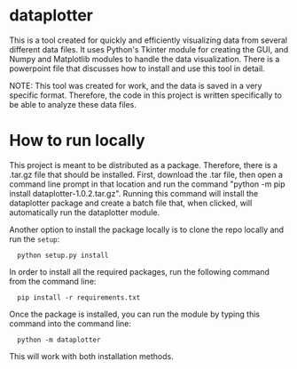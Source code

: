 # dataplotter
This is a tool created for quickly and efficiently visualizing data from several different data files. It uses Python's Tkinter module for creating the GUI, and Numpy and Matplotlib modules to handle the data visualization. There is a powerpoint file that discusses how to install and use this tool in detail. 

NOTE: This tool was created for work, and the data is saved in a very specific format. Therefore, the code in this project is written specifically to be able to analyze these data files. 

# How to run locally
This project is meant to be distributed as a package. Therefore, there is a .tar.gz file that should be installed. First, download the .tar file, then open a command line prompt in that location and run the command "python -m pip install dataplotter-1.0.2.tar.gz". Running this command will install the dataplotter package and create a batch file that, when clicked, will automatically run the dataplotter module.

Another option to install the package locally is to clone the repo locally and run the `setup`:
  
      python setup.py install

In order to install all the required packages, run the following command from the command line:

      pip install -r requirements.txt

Once the package is installed, you can run the module by typing this command into the command line: 
      
      python -m dataplotter

This will work with both installation methods.

